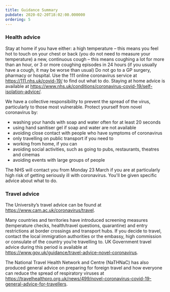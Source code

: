 ```yaml
---
title: Guidance Summary
pubdate: 2020-02-20T18:02:00.000000
ordering: 5
---
```

### Health advice
 
Stay at home if you have either:
a high temperature – this means you feel hot to touch on your chest or back (you do not need to measure your temperature)
a new, continuous cough – this means coughing a lot for more than an hour, or 3 or more coughing episodes in 24 hours (if you usually have a cough, it may be worse than usual)
Do not go to a GP surgery, pharmacy or hospital. Use the 111 online coronavirus service at https://111.nhs.uk/covid-19/ to find out what to do. Staying at home advice is available at https://www.nhs.uk/conditions/coronavirus-covid-19/self-isolation-advice/.
 
We have a collective responsibility to prevent the spread of the virus, particularly to those most vulnerable. Protect yourself from novel coronavirus by:
* washing your hands with soap and water often for at least 20 seconds
* using hand sanitiser gel if soap and water are not available
* avoiding close contact with people who have symptoms of coronavirus
* only travelling on public transport if you need to
* working from home, if you can
* avoiding social activities, such as going to pubs, restaurants, theatres and cinemas
* avoiding events with large groups of people
 
The NHS will contact you from Monday 23 March if you are at particularly high risk of getting seriously ill with coronavirus. You'll be given specific advice about what to do.
 
### Travel advice
 
The University’s travel advice can be found at https://www.cam.ac.uk/coronavirus/travel.
 
Many countries and territories have introduced screening measures (temperature checks, health/travel questions, quarantine) and entry restrictions at border crossings and transport hubs. If you decide to travel, contact the local immigration authorities or the embassy, high commission or consulate of the country you’re travelling to.  UK Government travel advice during this period is available at https://www.gov.uk/guidance/travel-advice-novel-coronavirus.
 
The National Travel Health Network and Centre (NaTHNaC) has also produced general advice on preparing for foreign travel and how everyone can reduce the spread of respiratory viruses at https://travelhealthpro.org.uk/news/499/novel-coronavirus-covid-19-general-advice-for-travellers.